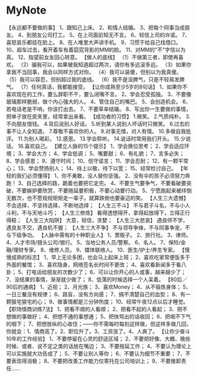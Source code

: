 # MyNote
【永远都不要做的事】
1、跟知己上床。
2、和情人结婚。
3、把每个同事当成朋友。
4、到朋友公司打工。
5、在上司面前知无不言。
6、轻信上司的许诺。
7、喜怒哀乐都挂在脸上。
8、在人堆里大声讲手机。
9、习惯于给自己找借口。
10、超车过去，看开着车有着窈窕背影的MM的脸。
11、对MM的"不"字信以为真。
12、指望前女友回心转意。
【做人的底线】
（1）不做第三者，即使再喜欢。
（2）骗我可以，如果被我知道超过两次，请你有多远滚多远。
（3）如果你拿我不当回事，我会以同样方式对你。
（4）我可以装傻，但别以为我真傻。
（5）我可以容忍，但别超过我的底线。
（6）我不是没脾气，只是不轻易发脾气。
（7）任何真话，我都能接受。
【让你成熟至少5岁的8句话】
1、如果你不喜欢现在的工作，要么辞职不干，要么闭嘴不言。
2、学会忍受孤独。
3、不要像玻璃那样脆弱，做个内心强大的人。
4、管住自己的嘴巴。
5、会创造机会。
6、若电话老是不响，你该打出去。
7、不要草率结婚。
8、写出你一生要做的事情，把单子放在皮夹里，经常拿出来看。
【成功者的习惯】
1.微笑。
2.气质纯朴。
3.不向朋友借钱。
4.背后说别人好话。
5.听到某人说别人坏话时只微笑。
6.过去的事不让人全知道。
7.尊敬不喜欢你的人。
9.对事无情，对人有情。
10.多做自我批评。
11.为别人喝彩。
12.感恩。
13.学会聆听。
14.说话时常用我们开头。
15.少说话。
16.喜欢自己。
【建立人脉的15个提示】
1、学会换位思考；
2、学会适应环境；
3、学会大方；
4、学会低调；
5、嘴要甜；
6、有礼貌；
7、言多必失；
8、学会感恩；
9、遵守时间；
10、信守诺言；
11、学会忍耐；
12、有一颗平常心；
13、学会赞扬别人；
14、待上以敬，待下以宽；
15、经常检讨自己。
【年轻的我们必须懂得】
1、你不勇敢，没人替你坚强。
2、没有伞的孩子必须努力奔跑！
3、自己选择的路，跪着也要把它走完。
4、不要生气要争气，不要看破要突破，不要嫉妒要欣赏，不要拖延要积极，不要心动要行动。
5、宁愿跑起来被绊倒无数次，也不愿规规矩矩走一辈子。就算跌倒也要豪迈的笑。
【人生三大遗憾】
不会选择，不坚持选择，不断地选择；
【人生三不斗】
不与君子斗名，不与小人斗利，不与天地斗巧；
【人生三修炼】
看得透想得开，拿得起放得下，立得正行得稳；
【人生三大陷阱】
大意，轻信，贪婪；
【人生三大悲哀】
遇良师不学，遇良友不交，遇良机不握；
【人生三大不争】
不与领导争锋，不与同事争宠，不与下级争功。
【人脉中需有的十种职业人】
1、票贩子。
2、旅行社。
3、律师。
4、人才市场/猎头公司/银行。
5、当地公务人员/警察。
6、名人。
7、保险/金融/理财专家。
8、维修人员。
9、媒体联络人。
10、医生/护士/养生专家。
【慢慢成熟的标志】
1、早上无论多困，也会马上起床上班；
2、喜欢吃家常便饭多于外面的餐馆；
3、喜欢隐身，网络签名长时间不更改；
4、喜欢看新闻多于看八卦；
5、打电话给朋友的次数少了；
6、可以让你开心的人或事，越来越少了；
7、没结果的事情，渐渐就少做了；
8、低落的时候选择一个人呆着。
【80后／90后的通病】
1、近视；
2、月光族；
3、喜欢Money；
4、从不锻炼身体；
5、一日三餐没有规律；
6、路盲，没有方向感；
7、搞不清楚自己的血型；
8、有一颗狠宅狠宅的心；
9、做事情都是三分钟热度；
10、经常午夜12点以后才睡觉。
【职场情商训练7法】
1、把看不顺的人看顺；
2、把看不起的人看起；
3、把不想做的事做好；
4、把想不通的事想通；
5、把快骂出的话收回；
6、把咽不下气的咽下；
7、把想放纵的心收住；——你不需每时每刻这样做，但这样多做几回，你就会：1、情商高了。2、职位升了。3、工资涨了。4、人爽了。
【让你少奋斗10年的工作经验】
1、不要停留在心灵的舒适区域；
2、不要把好像、大概、晚些时候、或者、说不定之类的话放在嘴边；
3、不要拖延工作；
4、不要认为理论上可以实施就大功告成了；
5、不要让别人等你；
6、不要认为细节不重要；
7、不要表现得消极；
8、不要把改善工作能力仅寄托在公司培训上；
9、不要推卸责任……
